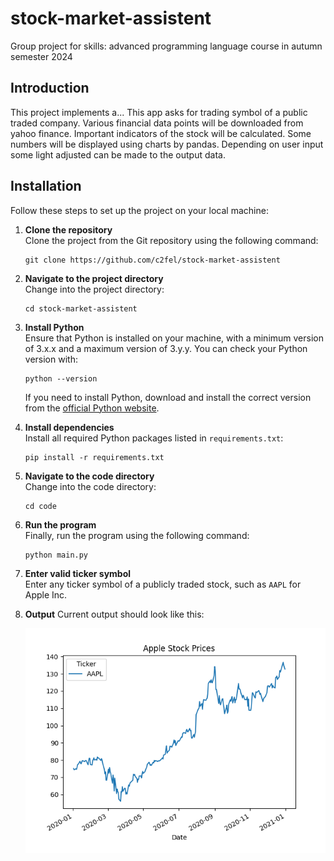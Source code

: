 # stock-market-assistent
Group project for skills: advanced programming language course in autumn semester 2024

## Introduction
This project implements a...
This app asks for trading symbol of a public traded company. 
Various financial data points will be downloaded from yahoo finance.
Important indicators of the stock will be calculated.
Some numbers will be displayed using charts by pandas.
Depending on user input some light adjusted can be made to the output data.

## Installation

Follow these steps to set up the project on your local machine:

1. **Clone the repository**  
   Clone the project from the Git repository using the following command:
   ```
   git clone https://github.com/c2fel/stock-market-assistent
   ```

2. **Navigate to the project directory**  
   Change into the project directory:
   ```
   cd stock-market-assistent
   ```

3. **Install Python**  
   Ensure that Python is installed on your machine, with a minimum version of 3.x.x and a maximum version of 3.y.y. You can check your Python version with:
   ```
   python --version
   ```
   If you need to install Python, download and install the correct version from the [official Python website](https://www.python.org/downloads/).

4. **Install dependencies**  
   Install all required Python packages listed in `requirements.txt`:
   ```
   pip install -r requirements.txt
   ```

5. **Navigate to the code directory**  
   Change into the code directory:
   ```
   cd code
   ```

6. **Run the program**  
   Finally, run the program using the following command:
   ```
   python main.py
   ```
   
7. **Enter valid ticker symbol**  
   Enter any ticker symbol of a publicly traded stock, such as ```AAPL``` for Apple Inc.


8. **Output**
   Current output should look like this:

   ![Output for the input AAPL](documentation/images/example_chart_apple.png "Apple Stock Prices")

